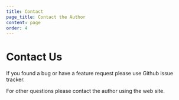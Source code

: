 ```yaml
---
title: Contact
page_title: Contact the Author
content: page
order: 4
---
```


# Contact Us

If you found a bug or have a feature request please use Github issue tracker.

For other questions please contact the author using the web site.

